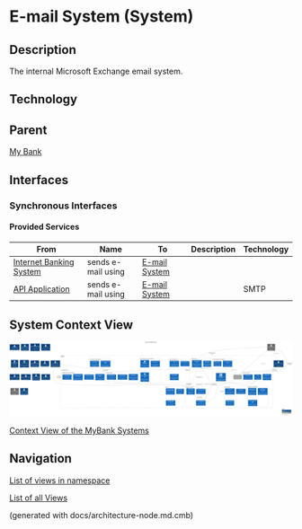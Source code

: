 # E-mail System (System)
## Description
The internal Microsoft Exchange email system.

## Technology


## Parent
[My Bank](../mybank/mybank-plc.md)

## Interfaces

### Synchronous Interfaces

#### Provided Services

| From | Name | To | Description | Technology |
|---|---|---|---|---|
| [Internet Banking System](../mybank/digital-banking/internet-banking-system/internet-banking-system.md) | sends e-mail using | [E-mail System](../mybank/email-system.md) |  |  |
| [API Application](../mybank/digital-banking/internet-banking-system/api-application.md) | sends e-mail using | [E-mail System](../mybank/email-system.md) |  | SMTP |

## System Context View
![Context View of the MyBank Systems](../mybank/context-view.png)

[Context View of the MyBank Systems](../mybank/context-view.md)


## Navigation
[List of views in namespace](./views-in-namespace.md)

[List of all Views](../views.md)

(generated with docs/architecture-node.md.cmb)
